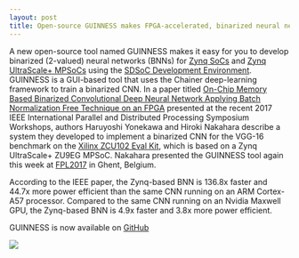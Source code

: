 ```yaml
---
layout: post
title: Open-source GUINNESS makes FPGA-accelerated, binarized neural networks easy to pour right from the SDSoC tap
---
```


A new open-source tool named GUINNESS makes it easy for you to develop binarized (2-valued) neural networks (BNNs) for [Zynq SoCs](https://www.xilinx.com/products/silicon-devices/soc/zynq-7000.html) and [Zynq UltraScale+ MPSoCs](https://www.xilinx.com/products/silicon-devices/soc/zynq-ultrascale-mpsoc.html) using the [SDSoC Development Environment](https://www.xilinx.com/products/design-tools/software-zone/sdsoc.html). GUINNESS is a GUI-based tool that uses the Chainer deep-learning framework to train a binarized CNN. In a paper titled [On-Chip Memory Based Binarized Convolutional Deep Neural Network Applying Batch Normalization Free Technique on an FPGA](http://ieeexplore.ieee.org/document/7965031/) presented at the recent 2017 IEEE International Parallel and Distributed Processing Symposium Workshops, authors Haruyoshi Yonekawa and Hiroki Nakahara describe a system they developed to implement a binarized CNN for the VGG-16 benchmark on the [Xilinx ZCU102 Eval Kit](https://www.xilinx.com/products/boards-and-kits/ek-u1-zcu102-g.html), which is based on a Zynq UltraScale+ ZU9EG MPSoC. Nakahara presented the GUINNESS tool again this week at [FPL2017](https://www.fpl2017.org/) in Ghent, Belgium.</p>

According to the IEEE paper, the Zynq-based BNN is 136.8x faster and 44.7x more power efficient than the same CNN running on an ARM Cortex-A57 processor. Compared to the same CNN running on an Nvidia Maxwell GPU, the Zynq-based BNN is 4.9x faster and 3.8x more power efficient.

GUINNESS is now available on [GitHub](https://github.com/HirokiNakahara/GUINNESS)

![](https://xlnx.i.lithium.com/t5/image/serverpage/image-id/35461i72FBA10CC2C0F60C/image-size/original?v=1.0&amp;px=-1)
